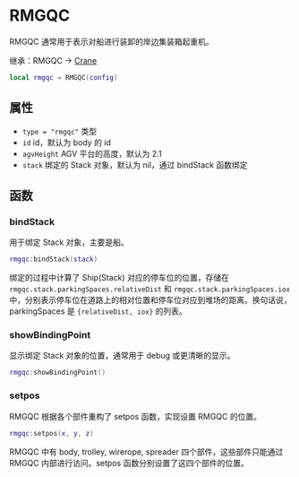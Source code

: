 # RMGQC

RMGQC 通常用于表示对船进行装卸的岸边集装箱起重机。

继承：RMGQC → [Crane](./crane.md)

```lua
local rmgqc = RMGQC(config)
```

## 属性

- `type = "rmgqc"` 类型
- `id` id，默认为 body 的 id
- `agvHeight` AGV 平台的高度，默认为 2.1
- `stack` 绑定的 Stack 对象，默认为 nil，通过 bindStack 函数绑定

## 函数

### bindStack

用于绑定 Stack 对象，主要是船。

```lua
rmgqc:bindStack(stack)
```

绑定的过程中计算了 Ship(Stack) 对应的停车位的位置，存储在 `rmgqc.stack.parkingSpaces.relativeDist` 和 `rmgqc.stack.parkingSpaces.iox` 中，分别表示停车位在道路上的相对位置和停车位对应到堆场的距离。换句话说，parkingSpaces 是 `{relativeDist, iox}` 的列表。

### showBindingPoint

显示绑定 Stack 对象的位置，通常用于 debug 或更清晰的显示。

```lua
rmgqc:showBindingPoint()
```

### setpos

RMGQC 根据各个部件重构了 setpos 函数，实现设置 RMGQC 的位置。

```lua
rmgqc:setpos(x, y, z)
```

RMGQC 中有 body, trolley, wirerope, spreader 四个部件，这些部件只能通过 RMGQC 内部进行访问。setpos 函数分别设置了这四个部件的位置。
